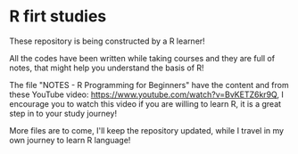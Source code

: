 # R firt studies

These repository is being constructed by a R learner! 


All the codes have been written while taking courses and they are full of notes, that might help you understand the basis of R!

The file "NOTES - R Programming for Beginners" have the content and from these YouTube video: https://www.youtube.com/watch?v=BvKETZ6kr9Q, I encourage you to watch this video if you are willing to learn R, it is a great step in to your study journey!

More files are to come, I'll keep the repository updated, while I travel in my own journey to learn R language!
